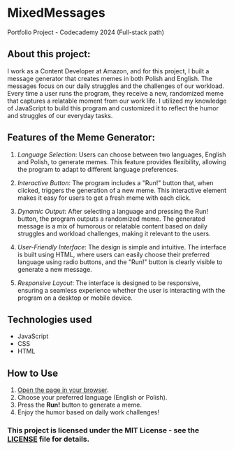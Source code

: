 # MixedMessages
Portfolio Project - Codecademy 2024 (Full-stack path)

## About this project:
I work as a Content Developer at Amazon, and for this project, I built a message generator that creates memes in both Polish and English. The messages focus on our daily struggles and the challenges of our workload. Every time a user runs the program, they receive a new, randomized meme that captures a relatable moment from our work life. I utilized my knowledge of JavaScript to build this program and customized it to reflect the humor and struggles of our everyday tasks.

## Features of the Meme Generator:

1. *Language Selection*:
Users can choose between two languages, English and Polish, to generate memes. This feature provides flexibility, allowing the program to adapt to different language preferences.

2. *Interactive Button*:
The program includes a "Run!" button that, when clicked, triggers the generation of a new meme. This interactive element makes it easy for users to get a fresh meme with each click.

3. *Dynamic Output*:
After selecting a language and pressing the Run! button, the program outputs a randomized meme. The generated message is a mix of humorous or relatable content based on daily struggles and workload challenges, making it relevant to the users.

4. *User-Friendly Interface*:
The design is simple and intuitive. The interface is built using HTML, where users can easily choose their preferred language using radio buttons, and the "Run!" button is clearly visible to generate a new message.

5. *Responsive Layout*:
The interface is designed to be responsive, ensuring a seamless experience whether the user is interacting with the program on a desktop or mobile device.


## Technologies used
+ JavaScript
+ CSS
+ HTML

## How to Use

1. [Open the page in your browser](https://suzanka.github.io/MixedMessages/). 
2. Choose your preferred language (English or Polish).
3. Press the **Run!** button to generate a meme.
4. Enjoy the humor based on daily work challenges!


### This project is licensed under the MIT License - see the [LICENSE](https://github.com/Suzanka/MixedMessages/blob/main/license.md) file for details.
